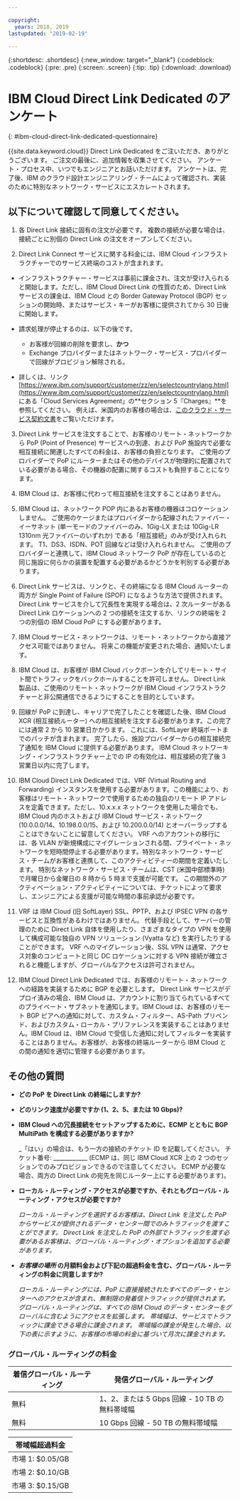 ```yaml
---

copyright:
  years: 2018, 2019
lastupdated: "2019-02-19"

---
```


{:shortdesc: .shortdesc}
{:new_window: target="_blank"}
{:codeblock: .codeblock}
{:pre: .pre}
{:screen: .screen}
{:tip: .tip}
{:download: .download}

# IBM Cloud Direct Link Dedicated のアンケート
{: #ibm-cloud-direct-link-dedicated-questionnaire}

{{site.data.keyword.cloud}} Direct Link Dedicated をご注いただき、ありがとうございます。 ご注文の最後に、追加情報を収集させてください。 アンケート・プロセス中、いつでもエンジニアとお話いただけます。 アンケートは、完了後、IBM のクラウド設計エンジニアリング・チームによって確認され、実装のために特別なネットワーク・サービスにエスカレートされます。

## 以下について確認して同意してください。

1. 各 Direct Link 接続に固有の注文が必要です。 複数の接続が必要な場合は、接続ごとに別個の Direct Link の注文をオープンしてください。

2. Direct Link Connect サービスに関する料金には、IBM Cloud インフラストラクチャーでのサービス終端のコストが含まれます。 

 * インフラストラクチャー・サービスは事前に課金され、注文が受け入られると開始します。ただし、IBM Cloud Direct Link の性質のため、Direct Link サービスの課金は、IBM Cloud との Border Gateway Protocol (BGP) セッションの開始時、またはサービス・キーがお客様に提供されてから 30 日後に開始します。 

 * 請求処理が停止するのは、以下の後です。
   * お客様が回線の削除を要求し、**かつ** 
   * Exchange プロバイダーまたはネットワーク・サービス・プロバイダーで回線がプロビジョン解除される。
  * 詳しくは、リンク [https://www.ibm.com/support/customer/zz/en/selectcountrylang.html](https://www.ibm.com/support/customer/zz/en/selectcountrylang.html) にある「Cloud Services Agreement」の**セクション 5『Charges』**を参照してください。 例えば、米国内のお客様の場合は、[このクラウド・サービス契約文書](https://www.ibm.com/support/customer/csol/contractexplorer/cloud/csa/us-en)をご覧いただけます。

3. Direct Link サービスを注文することで、お客様のリモート・ネットワークから PoP (Point of Presence) サービスへの到達、および PoP 施設内で必要な相互接続に関連したすべての料金は、お客様の負担となります。 ご使用のプロバイダーで PoP にルーターまたはその他のデバイスが物理的に配置されている必要がある場合、その機器の配置に関するコストも負担することになります。

4. IBM Cloud は、お客様に代わって相互接続を注文することはありません。

5. IBM Cloud は、ネットワーク POP 内にあるお客様の機器はコロケーションしません。 ご使用のケージまたはプロバイダーから配線されたファイバー・イーサネット (単一モードのファイバーのみ、1Gig-LX または 10Gig-LR 1310nm 光ファイバーのいずれか) である「相互接続」のみが受け入れられます。 T1、DS3、ISDN、POT 回線などは受け入れられません。 ご使用のプロバイダーと連携して、IBM Cloud ネットワーク PoP が存在しているのと同じ施設に何らかの装置を配置する必要があるかどうかを判別する必要があります。

6. Direct Link サービスは、リンクと、その終端になる IBM Cloud ルーターの両方が Single Point of Failure (SPOF) になるような方法で提供されます。 Direct Link サービスを介して冗長性を実現する場合は、2 次ルーターがある Direct Link ロケーションへの 2 つの接続を注文するか、リンクの終端を 2 つの別個の IBM Cloud PoP にする必要があります。

7. IBM Cloud サービス・ネットワークは、リモート・ネットワークから直接アクセス可能ではありません。 将来この機能が変更された場合、通知いたします。

8. IBM Cloud は、お客様が IBM Cloud バックボーンを介してリモート・サイト間でトラフィックをバックホールすることを許可しません。 Direct Link 製品は、ご使用のリモート・ネットワークが IBM Cloud インフラストラクチャーと非公開通信できるようにすることを目的としています。

9. 回線が PoP に到達し、キャリアで完了したことを確認した後、IBM Cloud XCR (相互接続ルーター) への相互接続を注文する必要があります。この完了には通常 2 から 10 営業日かかります。 これには、SoftLayer 終端ポートまでのパッチが含まれます。 完了したら、施設プロバイダーからの相互接続完了通知を IBM Cloud に提供する必要があります。 IBM Cloud ネットワーキング・インフラストラクチャー上での IP の有効化は、相互接続の完了後 3 営業日以内に完了します。

10. IBM Cloud Direct Link Dedicated では、VRF (Virtual Routing and Forwarding) インスタンスを使用する必要があります。この機能により、お客様はリモート・ネットワークで使用するための独自のリモート IP アドレスを定義できます。ただし、10.x.x.x ネットワークを使用した場合でも、IBM Cloud 内のホストおよび IBM Cloud サービス・ネットワーク (10.0.0.0/14、10.198.0.0/15、および 10.200.0.0/14) とオーバーラップすることはできないことに留意してください。 VRF へのアカウントの移行には、各 VLAN が新規構成にマイグレーションされる間、プライベート・ネットワークを短時間停止する必要があります。特別なネットワーク・サービス・チームがお客様と連携して、このアクティビティーの期間を定義いたします。 特別なネットワーク・サービス・チームは、CST (米国中部標準時) で月曜日から金曜日の 8 時から 5 時まで支援が可能です。 この期間外のアクティベーション・アクティビティーについては、チケットによって要求し、エンジニアによる支援が可能な時間の事前承認が必要です。

11. VRF は IBM Cloud (旧 SoftLayer) SSL、PPTP、および IPSEC VPN の各サービスと互換性があるわけではありません。 代替手段として、サーバーの管理のために Direct Link 自体を使用したり、さまざまなタイプの VPN を使用して構成可能な独自の VPN ソリューション (Vyatta など) を実行したりすることができます。 VRF へのマイグレーション後、SSL VPN は通常、アクセス対象のコンピュートと同じ DC ロケーションに対する VPN 接続が確立されると機能しますが、グローバルなアクセスは許可されません。

12. IBM Cloud Direct Link Dedicated では、お客様のリモート・ネットワークへの経路を実装するために BGP を必要とします。 Direct Link サービスがデプロイ済みの場合、IBM Cloud は、アカウントに割り当てられているすべてのプライベート・サブネットを通知します。IBM Cloud は、お客様のリモート BGP ピアへの通知に対して、カスタム・フィルター、AS-Path プリベンド、およびカスタム・ローカル・プリファレンスを実装することはありません。IBM Cloud は、IBM Cloud で受信した通知に対してフィルターを実装することはありません。お客様が、お客様の終端ルーターから IBM Cloud との間の通知を適切に管理する必要があります。

## その他の質問

* **どの PoP を Direct Link の終端にしますか?**

* **どのリンク速度が必要ですか (1、2、5、または 10 Gbps)?**

* **IBM Cloud への冗長接続をセットアップするために、ECMP とともに BGP MultiPath を構成する必要がありますか?**  

    _「はい」の場合は、もう一方の接続のチケット ID を記載してください。 チケット番号: ____________ (ECMP は、同じ IBM Cloud XCR 上の 2 つのセッションでのみプロビジョンできるので注意してください。  ECMP が必要な場合、両方の Direct Link の宛先を同じルーター上にする必要があります)。

* **ローカル・ルーティング・アクセスが必要ですか、それともグローバル・ルーティング・アクセスが必要ですか?**

    _ローカル・ルーティングを選択するお客様は、Direct Link を注文した PoP からサービスが提供されるデータ・センター間でのみトラフィックを渡すことができます。 Direct Link を注文した PoP の外部でトラフィックを渡す必要があるお客様は、グローバル・ルーティング・オプションを追加する必要があります。_

* **_お客様の場所_ の月額料金および下記の超過料金を含む、グローバル・ルーティングの料金に同意しますか?**

    _ローカル・ルーティングには、PoP に直接接続されたすべてのデータ・センターへのアクセスが含まれ、無制限の発着信トラフィックが提供されます。 グローバル・ルーティングは、すべての IBM Cloud のデータ・センターをグローバルに含むようにアクセスを拡張します。 帯域幅は、サービスでトラフィックに課金できる場合に課金されます。 帯域幅の課金が発生した場合、以下の表に示すように、お客様の市場の料金に基づいて月次に課金されます。_


### グローバル・ルーティングの料金

| 着信グローバル・ルーティング | 発信グローバル・ルーティング |
|---|---|
| 無料 | 1、2、または 5 Gbps 回線 - 10 TB の無料帯域幅 |
| 無料 | 10 Gbps 回線 - 50 TB の無料帯域幅 |


| 帯域幅超過料金 |
|---|
| 市場 1: $0.05/GB |
| 市場 2: $0.10/GB |
| 市場 3: $0.15/GB |
